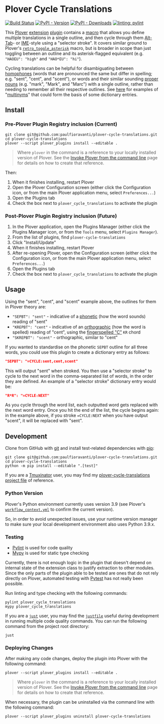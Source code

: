 # Plover Cycle Translations

[![Build Status][Build Status image]][Build Status url] [![PyPI - Version][PyPI version image]][PyPI url] [![PyPI - Downloads][PyPI downloads image]][PyPI url] [![linting: pylint][linting image]][linting url]

This [Plover][] [extension][] [plugin][] contains a [macro][] that allows you
define multiple translations in a single outline, and then cycle through them
[Alt-Tab][]- or [IME][]-style using a "selector stroke". It covers similar
ground to Plover's [`retro_toggle_asterisk`][] macro, but is broader in
scope than just toggling between an outline and its asterisk-flagged equivalent
(e.g. `"HAOEU": "high"` and `"HAO*EU": "hi"`).

Cycling translations can be helpful for disambiguating between [homophones][]
(words that are pronounced the same but differ in spelling; e.g. "sent", "cent",
and "scent"), or words and their similar sounding [proper nouns][] (e.g. "mark",
"Mark", and "Marc") with a single outline, rather than needing to remember all
their respective outlines. See [here][] for examples of "[multinyms][]" that
could form the basis of some dictionary entries.

## Install

### Pre-Plover Plugin Registry inclusion (Current)

```console
git clone git@github.com:paulfioravanti/plover-cycle-translations.git
cd plover-cycle-translations
plover --script plover_plugins install --editable .
```

> Where `plover` in the command is a reference to your locally installed version
> of Plover. See the [Invoke Plover from the command line][] page for details on
> how to create that reference.

Then:

1. When it finishes installing, restart Plover
2. Open the Plover Configuration screen (either click the
   Configuration icon, or from the main Plover application menu, select
   `Preferences...`)
3. Open the Plugins tab
4. Check the box next to `plover_cycle_translations` to activate the plugin

### Post-Plover Plugin Registry inclusion (Future)

1. In the Plover application, open the Plugins Manager (either click the Plugins
   Manager icon, or from the `Tools` menu, select `Plugins Manager`).
2. From the list of plugins, find `plover-cycle-translations`
3. Click "Install/Update"
4. When it finishes installing, restart Plover
5. After re-opening Plover, open the Configuration screen (either click the
   Configuration icon, or from the main Plover application menu, select
   `Preferences...`)
6. Open the Plugins tab
7. Check the box next to `plover_cycle_translations` to activate the plugin

## Usage

Using the "sent", "cent", and "scent" example above, the outlines for them in
Plover theory are:

- `"SEPBT": "sent"` - indicative of a [phonetic][] (how the word sounds)
  reading of "sent"
- `"KREPBT": "cent"` - indicative of an [orthographic][] (how the word is
  spelled) reading of "cent", using the [fingerspelled "C"][] `KR` chord
- `"SKREPBT": "scent"` - orthographic, similar to "cent"

If you wanted to standardise on the phonetic `SEPBT` outline for all three
words, you could use this plugin to create a dictionary entry as follows:

```json
"SEPBT": "=CYCLE:sent,cent,scent"
```

This will output "sent" when stroked. You then use a "selector stroke" to cycle
to the next word in the comma-separated list of words, in the order they are
defined. An example of a "selector stroke" dictionary entry would be:

```json
"R*R": "=CYCLE:NEXT"
```

As you cycle through the word list, each outputted word gets replaced with the
next word entry. Once you hit the end of the list, the cycle begins again: in
the example above, if you stroke `=CYCLE:NEXT` when you have output "scent",
it will be replaced with "sent".

## Development

Clone from GitHub with [git][] and install test-related dependencies with
[pip][]:

```console
git clone git@github.com:paulfioravanti/plover-cycle-translations.git
cd plover-cycle-translations
python -m pip install --editable ".[test]"
```

If you are a [Tmuxinator][] user, you may find my [plover-cycle-translations
project file][] of reference.

### Python Version

Plover's Python environment currently uses version 3.9 (see Plover's
[`workflow_context.yml`][] to confirm the current version).

So, in order to avoid unexpected issues, use your runtime version manager to
make sure your local development environment also uses Python 3.9.x.

### Testing

- [Pylint][] is used for code quality
- [Mypy][] is used for static type checking

Currently, there is not enough logic in the plugin that doesn't depend on
internal state of the extension class to justify extraction to other modules.
Since the only parts of the plugin able to be tested are ones that do not rely
directly on Plover, automated testing with [Pytest][] has not really been
possible.

Run linting and type checking with the following commands:

```console
pylint plover_cycle_translations
mypy plover_cycle_translations
```

If you are a [`just`][] user, you may find the [`justfile`][] useful during
development in running multiple code quality commands. You can run the following
command from the project root directory:

```console
just
```

### Deploying Changes

After making any code changes, deploy the plugin into Plover with the following
command:

```console
plover --script plover_plugins install --editable .
```

> Where `plover` in the command is a reference to your locally installed version
> of Plover. See the [Invoke Plover from the command line][] page for details on
> how to create that reference.

When necessary, the plugin can be uninstalled via the command line with the
following command:

```console
plover --script plover_plugins uninstall plover-cycle-translations
```

[Alt-Tab]: https://en.wikipedia.org/wiki/Alt-Tab
[Build Status image]: https://github.com/paulfioravanti/plover-cycle-translations/actions/workflows/ci.yml/badge.svg
[Build Status url]: https://github.com/paulfioravanti/plover-cycle-translations/actions/workflows/ci.yml
[extension]: https://plover.readthedocs.io/en/latest/plugin-dev/extensions.html
[fingerspelled "C"]: https://www.artofchording.com/sounds/fingerspelling.html#letter-c
[Git]: https://git-scm.com/
[here]: https://people.sc.fsu.edu/~jburkardt/fun/wordplay/multinyms.html
[homophones]: https://en.wikipedia.org/wiki/Homophone
[IME]: https://en.wikipedia.org/wiki/Input_method
[Invoke Plover from the command line]: https://github.com/openstenoproject/plover/wiki/Invoke-Plover-from-the-command-line
[`just`]: https://github.com/casey/just
[`justfile`]: ./test/justfile
[linting image]: https://img.shields.io/badge/linting-pylint-yellowgreen
[linting url]: https://github.com/pylint-dev/pylint
[macro]: https://plover.readthedocs.io/en/latest/plugin-dev/macros.html
[meta]: https://plover.readthedocs.io/en/latest/plugin-dev/metas.html
[multinyms]: https://en.wikipedia.org/wiki/Homophone#English
[Mypy]: https://github.com/python/mypy
[orthographic]: https://en.wikipedia.org/wiki/Orthography
[phonetic]: https://en.wikipedia.org/wiki/Phonetics
[pip]: https://pip.pypa.io/en/stable/
[plover-cycle-translations project file]: https://github.com/paulfioravanti/dotfiles/blob/master/tmuxinator/plover_cycle_translations.yml
[proper nouns]: https://en.wikipedia.org/wiki/Proper_noun
[PyPI]: https://pypi.org/
[PyPI downloads image]: https://img.shields.io/pypi/dm/plover-cycle-translations
[PyPI version image]: https://img.shields.io/pypi/v/plover-cycle-translations
[PyPI url]: https://pypi.org/project/plover-cycle-translations/
[Plover]: https://www.openstenoproject.org/
[Plover Plugins Registry]: https://github.com/openstenoproject/plover_plugins_registry
[plugin]: https://plover.readthedocs.io/en/latest/plugins.html#types-of-plugins
[Pylint]: https://github.com/pylint-dev/pylint
[Pytest]: https://docs.pytest.org/en/stable/
[`retro_toggle_asterisk`]: https://plover.readthedocs.io/en/latest/translation_language.html#other-formatting-actions
[Tmuxinator]: https://github.com/tmuxinator/tmuxinator
[`workflow_context.yml`]: https://github.com/openstenoproject/plover/blob/master/.github/workflows/ci/workflow_context.yml
